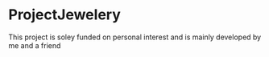 # ProjectJewelery
This project is soley funded on personal interest and is mainly developed by me and a friend
